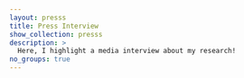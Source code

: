 ```yaml
---
layout: presss
title: Press Interview
show_collection: presss
description: >
  Here, I highlight a media interview about my research!
no_groups: true
---
```

